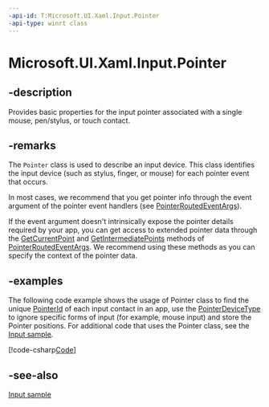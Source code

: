```yaml
---
-api-id: T:Microsoft.UI.Xaml.Input.Pointer
-api-type: winrt class
---
```


<!-- Class syntax.
public class Pointer : Microsoft.UI.Xaml.Input.IPointer
-->

# Microsoft.UI.Xaml.Input.Pointer

## -description

Provides basic properties for the input pointer associated with a single mouse, pen/stylus, or touch contact.

## -remarks

The `Pointer` class is used to describe an input device. This class identifies the input device (such as stylus, finger, or mouse) for each pointer event that occurs.

In most cases, we recommend that you get pointer info through the event argument of the pointer event handlers (see [PointerRoutedEventArgs](pointerroutedeventargs.md)).

If the event argument doesn't intrinsically expose the pointer details required by your app, you can get access to extended pointer data through the [GetCurrentPoint](pointerroutedeventargs_getcurrentpoint_293890010.md) and [GetIntermediatePoints](pointerroutedeventargs_getintermediatepoints_516826524.md) methods of [PointerRoutedEventArgs](pointerroutedeventargs.md). We recommend using these methods as you can specify the context of the pointer data.

## -examples

The following code example shows the usage of Pointer class to find the unique [PointerId](pointer_pointerid.md) of each input contact in an app, use the [PointerDeviceType](pointer_pointerdevicetype.md) to ignore specific forms of input (for example, mouse input) and store the Pointer positions. For additional code that uses the Pointer class, see the [Input sample](https://github.com/microsoftarchive/msdn-code-gallery-microsoft/tree/411c271e537727d737a53fa2cbe99eaecac00cc0/Official%20Windows%20Platform%20Sample/Input%20XAML%20user%20input%20events%20sample).


[!code-csharp[Code](../microsoft.ui.xaml.input/code/PointerExample/csharp/BlankPage.xaml.cs#SnippetCode)]

## -see-also
[Input sample](https://github.com/microsoftarchive/msdn-code-gallery-microsoft/tree/411c271e537727d737a53fa2cbe99eaecac00cc0/Official%20Windows%20Platform%20Sample/Input%20XAML%20user%20input%20events%20sample)
